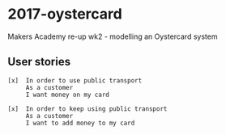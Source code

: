 # 2017-oystercard
Makers Academy re-up wk2 - modelling an Oystercard system

## User stories
```
[x]  In order to use public transport
     As a customer
     I want money on my card

[x]  In order to keep using public transport
     As a customer
     I want to add money to my card
```
